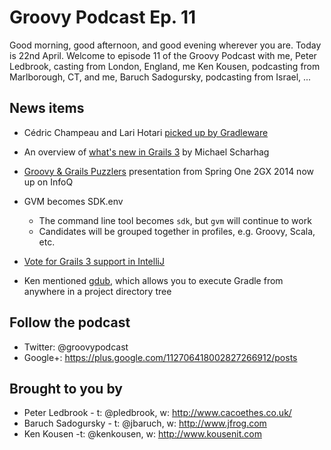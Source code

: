 # Groovy Podcast Ep. 11

Good morning, good afternoon, and good evening wherever you are. Today is 22nd April. Welcome to episode 11 of the Groovy Podcast with me, Peter Ledbrook, casting from London, England, me Ken Kousen, podcasting from Marlborough, CT, and me, Baruch Sadogursky, podcasting from Israel, ...

## News items

* Cédric Champeau and Lari Hotari [picked up by Gradleware](https://gradle.org/welcoming-lari-hotari-and-cedric-champeau-to-gradle-team/)

* An overview of [what's new in Grails 3](http://java.dzone.com/articles/whats-new-grails-3) by Michael Scharhag

* [Groovy & Grails Puzzlers](http://www.infoq.com/presentations/groovy-grails-puzzler) presentation from Spring One 2GX 2014 now up on InfoQ

* GVM becomes SDK.env
  * The command line tool becomes `sdk`, but `gvm` will continue to work
  * Candidates will be grouped together in profiles, e.g. Groovy, Scala, etc.

* [Vote for Grails 3 support in IntelliJ](https://youtrack.jetbrains.com/issue/IDEA-136970)

* Ken mentioned [gdub](https://github.com/dougborg/gdub), which allows you to execute Gradle from anywhere in a project directory tree

## Follow the podcast

* Twitter: @groovypodcast
* Google+: https://plus.google.com/112706418002827266912/posts

## Brought to you by

* Peter Ledbrook - t: @pledbrook, w: http://www.cacoethes.co.uk/
* Baruch Sadogursky - t: @jbaruch, w: http://www.jfrog.com
* Ken Kousen -t: @kenkousen, w: http://www.kousenit.com
